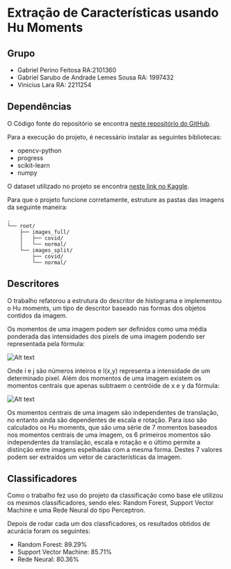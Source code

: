 # Extração de Características usando Hu Moments

## Grupo

- Gabriel Perino Feitosa RA:2101360
- Gabriel Sarubo de Andrade Lemes Sousa RA: 1997432
- Vinicius Lara RA: 2211254

## Dependências
O Código fonte do repositório se encontra [neste repositório do GitHub](https://github.com/gabrielfeitosa00/ML-Classifiers-Image-Extraction).

Para a execução do projeto, é necessário instalar as seguintes bibliotecas:

* opencv-python
* progress
* scikit-learn
* numpy

O dataset utilizado no projeto se encontra [neste link no Kaggle](https://www.kaggle.com/datasets/tarandeep97/covid19-normal-posteroanteriorpa-xrays).

Para que o projeto funcione corretamente, estruture as pastas das imagens da seguinte maneira:

```
.
└── root/
    ├── images_full/
    │   ├── covid/
    │   └── normal/
    └── images_split/
        ├── covid/
        └── normal/
```

## Descritores
O trabalho refatorou a estrutura do descritor de histograma e implementou o Hu moments, um tipo de descritor baseado nas formas dos objetos contidos da imagem.

Os momentos de uma imagem podem ser definidos como uma média ponderada das intensidades dos pixels de uma imagem podendo ser representada pela fórmula:

![Alt text](https://learnopencv.com/wp-content/ql-cache/quicklatex.com-57be077fade2b4294b4eb912ac93aa16_l3.png)

Onde i e j são números inteiros e I(x,y) representa a intensidade de um determinado pixel. Além dos momentos de uma imagem existem os momentos centrais que apenas subtraem o centróide de x e y da fórmula:


![Alt text](https://learnopencv.com/wp-content/ql-cache/quicklatex.com-e5a36c413410b5751103411993ce127a_l3.png)

Os momentos centrais de uma imagem são independentes de translação, no entanto ainda são dependentes de escala e rotação. Para isso são calculados os Hu moments, que são uma série de 7 momentos baseados nos momentos centrais de uma imagem, os 6 primeiros momentos são independentes da translação, escala e rotação e o último permite a distinção entre imagens espelhadas com a mesma forma. Destes 7 valores podem ser extraídos um vetor de características da imagem.


## Classificadores

Como o trabalho fez uso do projeto da classificação como base ele utilizou os mesmos classificadores, sendo eles: Random Forest, Support Vector Machine e uma Rede Neural do tipo Perceptron.

Depois de rodar cada um dos classficadores, os resultados obtidos de acurácia foram os seguintes:

* Random Forest: 89.29%
* Support Vector Machine: 85.71%
* Rede Neural: 80.36%
